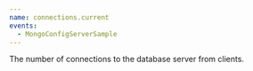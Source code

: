 ```yaml
---
name: connections.current
events:
  - MongoConfigServerSample
---
```


The number of connections to the database server from clients.